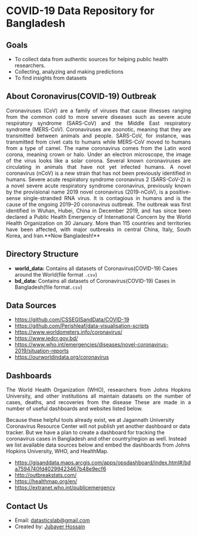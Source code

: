 # COVID-19 Data Repository for Bangladesh

## Goals
- To collect data from authentic sources for helping public health researchers.
- Collecting, analyzing and making predictions 
- To find insights from datasets 

## About Coronavirus(COVID-19) Outbreak
<p align="justify">
Coronaviruses (CoV) are a family of viruses that cause illnesses ranging from the common cold to more severe diseases such as severe acute respiratory syndrome (SARS-CoV) and the Middle East respiratory syndrome (MERS-CoV). Coronaviruses are zoonotic, meaning that they are transmitted between animals and people. SARS-CoV, for instance, was transmitted from civet cats to humans while MERS-CoV moved to humans from a type of camel. The name coronavirus comes from the Latin word corona, meaning crown or halo. Under an electron microscope, the image of the virus looks like a solar corona. Several known coronaviruses are circulating in animals that have not yet infected humans. A novel coronavirus (nCoV) is a new strain that has not been previously identified in humans. Severe acute respiratory syndrome coronavirus 2 (SARS-CoV-2) is a novel severe acute respiratory syndrome coronavirus, previously known by the provisional name 2019 novel coronavirus (2019-nCoV), is a positive-sense single-stranded RNA virus. It is contagious in humans and is the cause of the ongoing 2019–20 coronavirus outbreak. The outbreak was first identified in Wuhan, Hubei, China in December 2019, and has since been declared a Public Health Emergency of International Concern by the World Health Organization on 30 January. More than 115 countries and territories have been affected, with major outbreaks in central China, Italy, South Korea, and Iran.**Now Bangladesh!**
</p>

## Directory Structure 
- **world_data:** Contains all datasets of Coronavirus(COVID-19) Cases around the World(file format `.csv`)
- **bd_data:** Contains all datasets of Coronavirus(COVID-19) Cases in Bangladesh(file format`.csv`)

## Data Sources 
-  https://github.com/CSSEGISandData/COVID-19
- https://github.com/Perishleaf/data-visualisation-scripts
- https://www.worldometers.info/coronavirus/
- https://www.iedcr.gov.bd/
- https://www.who.int/emergencies/diseases/novel-coronavirus-2019/situation-reports
- https://ourworldindata.org/coronavirus

## Dashboards 
<p align="justify">
The World Health Organization (WHO), researchers from Johns Hopkins University, and other institutions all maintain datasets on the number of cases, deaths, and recoveries from the disease These are made in a number of useful dashboards and websites listed below.

Because these helpful tools already exist, we at Jagannath University Coronavirus Resource Center will not publish yet another dashboard or data tracker. But we have a plan to create a dashboard for tracking the coronavirus cases in Bangladesh and other country/region as well. Instead we list available data sources below and embed the dashboards from Johns Hopkins University, WHO, and HealthMap.
</p>

- https://gisanddata.maps.arcgis.com/apps/opsdashboard/index.html#/bda7594740fd40299423467b48e9ecf6
- http://outbreakstats.com/
- https://healthmap.org/en/
- https://extranet.who.int/publicemergency


## Contact Us 
- Email: datasticslab@gmail.com
- Created by: [Jubayer Hossain](https://github.com/jubayer-hossain)
